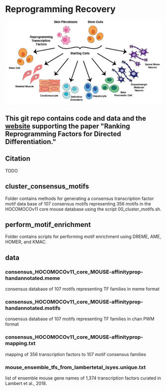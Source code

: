 # Reprogramming Recovery

![](docs/assets/reprogramming_schematic.png)

## This git repo contains code and data and the [website](https://cgs.csail.mit.edu/ReprogrammingRecovery/) supporting the paper "Ranking Reprogramming Factors for Directed Differentiation."

## Citation
TODO

## cluster_consensus_motifs
Folder contains methods for generating a consensus transcription factor motif data base of 107 consensus motifs representing 356 motifs in the HOCOMOCOv11 core mouse database using the script 00_cluster_motifs.sh.

## perform_motif_enrichment
Folder contains scripts for performing motif enrichment using DREME, AME, HOMER, and KMAC. 

## data
### consensus_HOCOMOCOv11_core_MOUSE-affinityprop-handannotated.meme
consensus database of 107 motifs representing TF families in meme format

### consensus_HOCOMOCOv11_core_MOUSE-affinityprop-handannotated.motifs
consensus database of 107 motifs representing TF families in chan PWM format

### consensus_HOCOMOCOv11_core_MOUSE-affinityprop-mapping.txt
mapping of 356 transcription factors to 107 motif consensus families

### mouse_ensemble_tfs_from_lambertetal_isyes.unique.txt
list of ensemble mouse gene names of 1,374 transcription factors curated in Lambert et al., 2018.